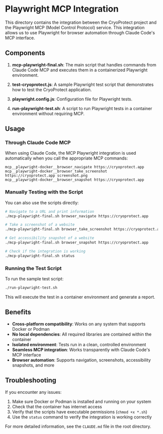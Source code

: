 # Playwright MCP Integration

This directory contains the integration between the CryoProtect project and the Playwright MCP (Model Control Protocol) service. This integration allows us to use Playwright for browser automation through Claude Code's MCP interface.

## Components

1. **mcp-playwright-final.sh**: The main script that handles commands from Claude Code MCP and executes them in a containerized Playwright environment.

2. **test-cryoprotect.js**: A sample Playwright test script that demonstrates how to test the CryoProtect application.

3. **playwright.config.js**: Configuration file for Playwright tests.

4. **run-playwright-test.sh**: A script to run Playwright tests in a container environment without requiring MCP.

## Usage

### Through Claude Code MCP

When using Claude Code, the MCP Playwright integration is used automatically when you call the appropriate MCP commands:

```
mcp__playwright-docker__browser_navigate https://cryoprotect.app
mcp__playwright-docker__browser_take_screenshot https://cryoprotect.app screenshot.png
mcp__playwright-docker__browser_snapshot https://cryoprotect.app
```

### Manually Testing with the Script

You can also use the scripts directly:

```bash
# Navigate to a URL and print information
./mcp-playwright-final.sh browser_navigate https://cryoprotect.app

# Take a screenshot of a website
./mcp-playwright-final.sh browser_take_screenshot https://cryoprotect.app screenshot.png

# Get accessibility snapshot of a website
./mcp-playwright-final.sh browser_snapshot https://cryoprotect.app

# Check if the integration is working
./mcp-playwright-final.sh status
```

### Running the Test Script

To run the sample test script:

```bash
./run-playwright-test.sh
```

This will execute the test in a container environment and generate a report.

## Benefits

- **Cross-platform compatibility**: Works on any system that supports Docker or Podman
- **No local dependencies**: All required libraries are contained within the container
- **Isolated environment**: Tests run in a clean, controlled environment
- **Seamless MCP integration**: Works transparently with Claude Code's MCP interface
- **Browser automation**: Supports navigation, screenshots, accessibility snapshots, and more

## Troubleshooting

If you encounter any issues:

1. Make sure Docker or Podman is installed and running on your system
2. Check that the container has internet access
3. Verify that the scripts have executable permissions (`chmod +x *.sh`)
4. Use the `status` command to verify the integration is working correctly

For more detailed information, see the `CLAUDE.md` file in the root directory.